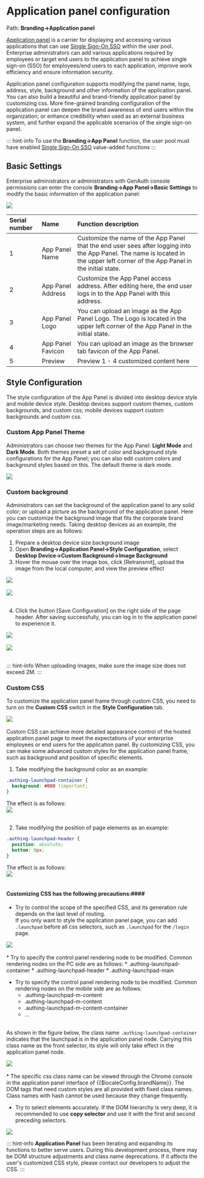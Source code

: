 # Application panel configuration

Path: **Branding->Application panel**

[Application panel](https://docs.genauth.ai/guides/dashboard/#%E5%BA%94%E7%94%A8%E9%9D%A2%E6%9D%BF) is a carrier for displaying and accessing various applications that can use [Single Sign-On SSO](https://docs.genauth.ai/guides/app-new/sso/) within the user pool. Enterprise administrators can add various applications required by employees or target end users to the application panel to achieve single sign-on (SSO) for employees/end users to each application, improve work efficiency and ensure information security.

Application panel configuration supports modifying the panel name, logo, address, style, background and other information of the application panel. You can also build a beautiful and brand-friendly application panel by customizing css. More fine-grained branding configuration of the application panel can deepen the brand awareness of end users within the organization; or enhance credibility when used as an external business system, and further expand the applicable scenarios of the single sign-on panel.

::: hint-info
To use the **Branding->App Panel** function, the user pool must have enabled [Single Sign-On SSO](https://docs.genauth.ai/guides/app-new/sso/#%E5%8D%95%E7%82%B9%E7%99%BB%E5%BD%95-sso-%E7%BB%BC%E8%BF%B0) value-added functions
:::

## Basic Settings

Enterprise administrators or administrators with GenAuth console permissions can enter the console **Branding->App Panel->Basic Settings** to modify the basic information of the application panel:

<img src="../images/base-set.png" style="display:block;margin: 0 auto;">

| Serial number | Name              | Function description                                                                                                                                                             |
| :------------ | :---------------- | :------------------------------------------------------------------------------------------------------------------------------------------------------------------------------- |
| 1             | App Panel Name    | Customize the name of the App Panel that the end user sees after logging into the App Panel. The name is located in the upper left corner of the App Panel in the initial state. |
| 2             | App Panel Address | Customize the App Panel access address. After editing here, the end user logs in to the App Panel with this address.                                                             |
| 3             | App Panel Logo    | You can upload an image as the App Panel Logo. The Logo is located in the upper left corner of the App Panel in the initial state.                                               |
| 4             | App Panel Favicon | You can upload an image as the browser tab favicon of the App Panel.                                                                                                             |
| 5             | Preview           | Preview 1 - 4 customized content here                                                                                                                                            |

## Style Configuration

The style configuration of the App Panel is divided into desktop device style and mobile device style. Desktop devices support custom themes, custom backgrounds, and custom css; mobile devices support custom backgrounds and custom css.

### Custom App Panel Theme

Administrators can choose two themes for the App Panel: **Light Mode** and **Dark Mode**. Both themes preset a set of color and background style configurations for the App Panel; you can also edit custom colors and background styles based on this. The default theme is dark mode.

<img src="../images/app-theme.png" style="display:block;margin: 0 auto;">

### Custom background

Administrators can set the background of the application panel to any solid color; or upload a picture as the background of the application panel. Here you can customize the background image that fits the corporate brand image/marketing needs. Taking desktop devices as an example, the operation steps are as follows:

1. Prepare a desktop device size background image
2. Open **Branding->Application Panel->Style Configuration**, select **Desktop Device->Custom Background->Image Background**
3. Hover the mouse over the image box, click [Retransmit], upload the image from the local computer, and view the preview effect

<img src="../images/upload.png" style="display:block;margin: 0 auto;"><br>
<img src="../images/review.png" style="display:block;margin: 0 auto;"><br>

4. Click the button [Save Configuration] on the right side of the page header. After saving successfully, you can log in to the application panel to experience it.

<img src="../images/save.png" style="display:block;margin: 0 auto;"><br>
<img src="../images/userPanel.png" style="display:block;margin: 0 auto;"><br>

::: hint-info
When uploading images, make sure the image size does not exceed 2M.
:::

### Custom CSS

To customize the application panel frame through custom CSS, you need to turn on the **Custom CSS** switch in the **Style Configuration** tab.

<img src="../images/app-theme.png" style="display:block;margin: 0 auto;">
<br>
Custom CSS can achieve more detailed appearance control of the hosted application panel page to meet the expectations of your enterprise employees or end users for the application panel. By customizing CSS, you can make some advanced custom styles for the application panel frame, such as background and position of specific elements.

1. Take modifying the background color as an example:

```css
.authing-launchpad-container {
  background: #000 !important;
}
```

The effect is as follows:
<img src="../images/css-bg.png" style="display:block;margin: 0 auto;">
<br>

2. Take modifying the position of page elements as an example:

```css
.authing-launchpad-header {
  position: absolute;
  bottom: 0px;
}
```

The effect is as follows:
<img src="../images/update-header.png" style="display:block;margin: 0 auto;">
<br>

#### Customizing CSS has the following precautions:####

- Try to control the scope of the specified CSS, and its generation rule depends on the last level of routing. </br>If you only want to style the application panel page, you can add `.launchpad` before all css selectors, such as `.launchpad` for the `/login` page.

<img src="../images/app-panel-css-effective-scope.png" style="display:block;margin: 0 auto;">
<br>
* Try to specify the control panel rendering node to be modified. Common rendering nodes on the PC side are as follows:
  * .authing-launchpad-container
  * .authing-launchpad-header
  * .authing-launchpad-main

- Try to specify the control panel rendering node to be modified. Common rendering nodes on the mobile side are as follows:
  - .authing-launchpad-m-content
  - .authing-launchpad-m-content
  - .authing-launchpad-m-content-container
  - ...

</br>As shown in the figure below, the class name `.authing-launchpad-container` indicates that the launchpad is in the application panel node. Carrying this class name as the front selector, its style will only take effect in the application panel node.

<img src="../images/app-panel-css-node.png" style="display:block;margin: 0 auto;">
<br>
* The specific css class name can be viewed through the Chrome console in the application panel interface of {{$localeConfig.brandName}}. The DOM tags that need custom styles are all provided with fixed class names. Class names with hash cannot be used because they change frequently.

- Try to select elements accurately. If the DOM hierarchy is very deep, it is recommended to use **copy selector** and use it with the first and second preceding selectors.

<img src="../images/app-panel-css-selector.png" style="display:block;margin: 0 auto;">

::: hint-info
**Application Panel** has been iterating and expanding its functions to better serve users. During this development process, there may be DOM structure adjustments and class name deprecations. If it affects the user's customized CSS style, please contact our developers to adjust the CSS.
:::
